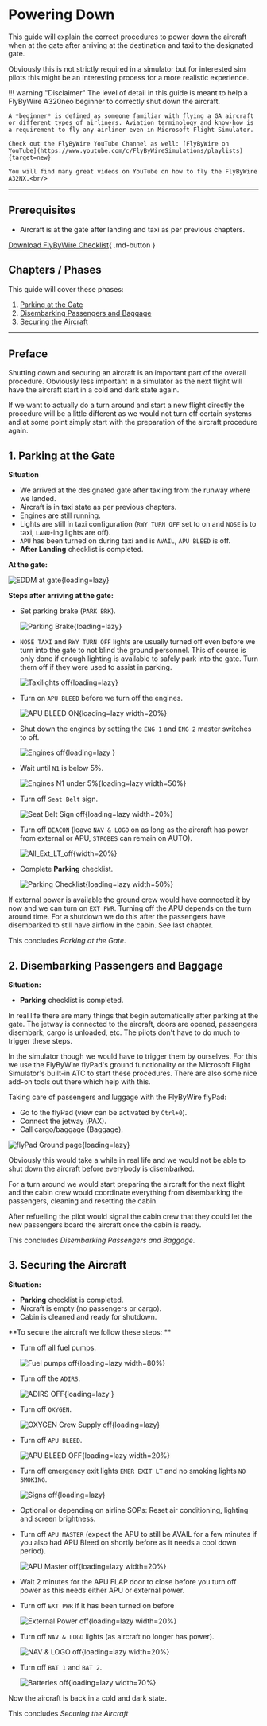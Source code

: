 # Powering Down

This guide will explain the correct procedures to power down the aircraft when at the gate after arriving at the destination and taxi to the designated gate.

Obviously this is not strictly required in a simulator but for interested sim pilots this might be an interesting process for a more realistic experience.

!!! warning "Disclaimer"
    The level of detail in this guide is meant to help a FlyByWire A320neo
    beginner to correctly shut down the aircraft.

    A *beginner* is defined as someone familiar with flying a GA aircraft
    or different types of airliners. Aviation terminology and know-how is
    a requirement to fly any airliner even in Microsoft Flight Simulator.

    Check out the FlyByWire YouTube Channel as well: [FlyByWire on YouTube](https://www.youtube.com/c/FlyByWireSimulations/playlists){target=new}

    You will find many great videos on YouTube on how to fly the FlyByWire A32NX.<br/>

---

## Prerequisites

- Aircraft is at the gate after landing and taxi as per previous chapters.

[Download FlyByWire Checklist](../../assets/FBW_A32NX_CHECKLIST.pdf){ .md-button }

## Chapters / Phases

This guide will cover these phases:

1. [Parking at the Gate](#1-parking-at-the-gate)
2. [Disembarking Passengers and Baggage](#2-disembarking-passengers-and-baggage)
3. [Securing the Aircraft](#3-securing-the-aircraft)

---

## Preface
Shutting down and securing an aircraft is an important part of the overall procedure. Obviously less important in a simulator as the next flight will have the aircraft start in a cold and dark state again.

If we want to actually do a turn around and start a new flight directly the procedure will be a little different as we would not turn off certain systems and at some point simply start with the preparation of the aircraft procedure again.

## 1. Parking at the Gate

**Situation**

- We arrived at the designated gate after taxiing from the runway where we landed.
- Aircraft is in taxi state as per previous chapters.
- Engines are still running.
- Lights are still in taxi configuration (`RWY TURN OFF` set to on and `NOSE` is to taxi, `LAND`-ing lights are off).
- `APU` has been turned on during taxi and is `AVAIL`, `APU BLEED` is off.
- **After Landing** checklist is completed.


**At the gate:**

![EDDM at gate](../assets/beginner-guide/powering-down/eddm-at-the-gate.png "EDDM at gate"){loading=lazy}

**Steps after arriving at the gate:**

- Set parking brake (`PARK BRK`).

    ![Parking Brake](../assets/beginner-guide/powering-down/parking-brk.png "Parking Brake"){loading=lazy}

- `NOSE TAXI` and `RWY TURN OFF` lights are usually turned off even before we turn into the gate to not blind the ground personnel. This of course is only done if enough lighting is available to safely park into the gate. Turn them off if they were used to assist in parking.

    ![Taxilights off](../assets/beginner-guide/powering-down/lights-taxi-off.png "Taxilights off"){loading=lazy}

- Turn on `APU BLEED` before we turn off the engines.

    ![APU BLEED ON](../assets/beginner-guide/powering-down/apu-bleed-on1.png "APU BLEED ON"){loading=lazy width=20%}

- Shut down the engines by setting the `ENG 1` and `ENG 2` master switches to off.

    ![Engines off](../assets/beginner-guide/powering-down/engine-off.png "Engines off"){loading=lazy }

- Wait until `N1` is below 5%.

    ![Engines N1 under 5%](../assets/beginner-guide/powering-down/ENG-N1-u5.png "Engines N1 under 5%"){loading=lazy width=50%}

- Turn off `Seat Belt` sign.

    ![Seat Belt Sign off](../assets/beginner-guide/powering-down/seatbelts-off.png "Seat Belt Sign off"){loading=lazy width=20%}

- Turn off `BEACON` (leave `NAV & LOGO` on as long as the aircraft has power from external or APU, `STROBES` can remain on AUTO).

    ![All_Ext_LT_off](../assets/beginner-guide/powering-down/beacons-off.png){width=20%}

- Complete **Parking** checklist.

    ![Parking Checklist](../assets/beginner-guide/powering-down/Parking-checklist.png "Parking Checklist"){loading=lazy width=50%}

If external power is available the ground crew would have connected it by now and we can turn on `EXT PWR`. Turning off the APU depends on the turn around time. For a shutdown we do this after the passengers have disembarked to still have airflow in the cabin. See last chapter.

This concludes *Parking at the Gate*.

## 2. Disembarking Passengers and Baggage

**Situation:**

- **Parking** checklist is completed.

In real life there are many things that begin automatically after parking at the gate. The jetway is connected to the aircraft, doors are opened, passengers disembark, cargo is unloaded, etc. The pilots don't have to do much to trigger these steps.

In the simulator though we would have to trigger them by ourselves. For this we use the FlyByWire flyPad's ground functionality or the Microsoft Flight Simulator's built-in ATC to start these procedures. There are also some nice add-on tools out there which help with this.

Taking care of passengers and luggage with the FlyByWire flyPad:

- Go to the flyPad (view can be activated by `Ctrl+0`).
- Connect the jetway (PAX).
- Call cargo/baggage (Baggage).

![flyPad Ground page](../assets/beginner-guide/powering-down/flyPad-ground-page.png "flyPad Ground page"){loading=lazy}

Obviously this would take a while in real life and we would not be able to shut down the aircraft before everybody is disembarked.

For a turn around we would start preparing the aircraft for the next flight and the cabin crew would coordinate everything from disembarking the passengers, cleaning and resetting the cabin.

After refuelling the pilot would signal the cabin crew that they could let the new passengers board the aircraft once the cabin is ready.

This concludes *Disembarking Passengers and Baggage*.

## 3. Securing the Aircraft

**Situation:**

- **Parking** checklist is completed.
- Aircraft is empty (no passengers or cargo).
- Cabin is cleaned and ready for shutdown.

**To secure the aircraft we follow these steps: **

- Turn off all fuel pumps.

    ![Fuel pumps off](../assets/beginner-guide/powering-down/fuel-pumps-off.png "Fuel pumps off"){loading=lazy width=80%}

- Turn off the `ADIRS`.

    ![ADIRS OFF](../assets/beginner-guide/powering-down/adirs-off.png "ADIRS OFF"){loading=lazy }

- Turn off `OXYGEN`.

    ![OXYGEN Crew Supply off](../assets/beginner-guide/powering-down/crewoxyhighlight.png "OXYGEN Crew Supply off"){loading=lazy}

- Turn off `APU BLEED`.

    ![APU BLEED OFF](../assets/beginner-guide/powering-down/apu-bleed.png "APU BLEED OFF"){loading=lazy width=20%}

- Turn off emergency exit lights `EMER EXIT LT` and no smoking lights `NO SMOKING`.

    ![Signs off](../assets/beginner-guide/powering-down/passenger-signs.png "Signs off"){loading=lazy}

- Optional or depending on airline SOPs: Reset air conditioning, lighting and screen brightness.
- Turn off `APU MASTER` (expect the APU to still be AVAIL for a few minutes if you also had APU Bleed on shortly before as it needs a cool down period).

    ![APU Master off](../assets/beginner-guide/powering-down/apu-master-off1.png "APU Master off"){loading=lazy width=20%}

- Wait 2 minutes for the APU FLAP door to close before you turn off power as this needs either APU or external power.
- Turn off `EXT PWR` if it has been turned on before

    ![External Power off](../assets/beginner-guide/powering-down/ext-power-off.png "External Power off"){loading=lazy width=20%}

- Turn off `NAV & LOGO` lights (as aircraft no longer has power).

    ![NAV & LOGO off](../assets/beginner-guide/powering-down/nav-logo-off-1.png "NAV & LOGO off"){loading=lazy width=20%}

- Turn off `BAT 1` and `BAT 2`.

    ![Batteries off](../assets/beginner-guide/powering-down/batteries-off.png "Batteries off"){loading=lazy width=70%}

Now the aircraft is back in a cold and dark state.

This concludes *Securing the Aircraft*

